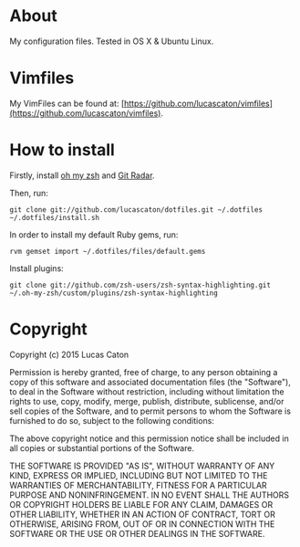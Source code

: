 # About

My configuration files. Tested in OS X & Ubuntu Linux.

# Vimfiles

My VimFiles can be found at: [https://github.com/lucascaton/vimfiles](https://github.com/lucascaton/vimfiles).

# How to install

Firstly, install [oh my zsh](https://github.com/robbyrussell/oh-my-zsh) and [Git Radar](https://github.com/michaeldfallen/git-radar).

Then, run:

    git clone git://github.com/lucascaton/dotfiles.git ~/.dotfiles
    ~/.dotfiles/install.sh

In order to install my default Ruby gems, run:

    rvm gemset import ~/.dotfiles/files/default.gems

Install plugins:

    git clone git://github.com/zsh-users/zsh-syntax-highlighting.git ~/.oh-my-zsh/custom/plugins/zsh-syntax-highlighting

# Copyright

Copyright (c) 2015 Lucas Caton

Permission is hereby granted, free of charge, to any person obtaining a copy of this software and associated documentation files (the "Software"), to deal in the Software without restriction, including without limitation the rights to use, copy, modify, merge, publish, distribute, sublicense, and/or sell copies of the Software, and to permit persons to whom the Software is furnished to do so, subject to the following conditions:

The above copyright notice and this permission notice shall be included in all copies or substantial portions of the Software.

THE SOFTWARE IS PROVIDED "AS IS", WITHOUT WARRANTY OF ANY KIND, EXPRESS OR IMPLIED, INCLUDING BUT NOT LIMITED TO THE WARRANTIES OF MERCHANTABILITY, FITNESS FOR A PARTICULAR PURPOSE AND NONINFRINGEMENT. IN NO EVENT SHALL THE AUTHORS OR COPYRIGHT HOLDERS BE LIABLE FOR ANY CLAIM, DAMAGES OR OTHER LIABILITY, WHETHER IN AN ACTION OF CONTRACT, TORT OR OTHERWISE, ARISING FROM, OUT OF OR IN CONNECTION WITH THE SOFTWARE OR THE USE OR OTHER DEALINGS IN THE SOFTWARE.
